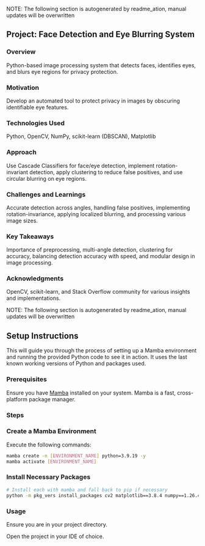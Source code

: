 
NOTE: The following section is autogenerated by readme_ation, manual updates will be overwritten
## Project:  Face Detection and Eye Blurring System
### Overview
Python-based image processing system that detects faces, identifies eyes, and blurs eye regions for privacy protection.
### Motivation
Develop an automated tool to protect privacy in images by obscuring identifiable eye features.
### Technologies Used
Python, OpenCV, NumPy, scikit-learn (DBSCAN), Matplotlib
### Approach
Use Cascade Classifiers for face/eye detection, implement rotation-invariant detection, apply clustering to reduce false positives, and use circular blurring on eye regions.
### Challenges and Learnings
Accurate detection across angles, handling false positives, implementing rotation-invariance, applying localized blurring, and processing various image sizes.
### Key Takeaways
Importance of preprocessing, multi-angle detection, clustering for accuracy, balancing detection accuracy with speed, and modular design in image processing.
### Acknowledgments
OpenCV, scikit-learn, and Stack Overflow community for various insights and implementations.
<!-- END OF PROJECT DETAILS -->


NOTE: The following section is autogenerated by readme_ation, manual updates will be overwritten
## Setup Instructions

This will guide you through the process of setting up a Mamba environment and running the provided Python code to see it in action. It uses the last known working versions of Python and packages used.

### Prerequisites

Ensure you have [Mamba](https://mamba.readthedocs.io/en/latest/installation.html) installed on your system. Mamba is a fast, cross-platform package manager.

### Steps

### Create a Mamba Environment
   
Execute the following commands:

```sh
mamba create -n [ENVIRONMENT_NAME] python=3.9.19 -y
mamba activate [ENVIRONMENT_NAME]
```

### Install Necessary Packages

```sh
# Install each with mamba and fall back to pip if necessary
python -m pkg_vers install_packages cv2 matplotlib==3.8.4 numpy==1.26.4 sklearn==1.4.2
```

### Usage

Ensure you are in your project directory.


Open the project in your IDE of choice.

<!-- END SETUP AND RUN INSTRUCTIONS -->